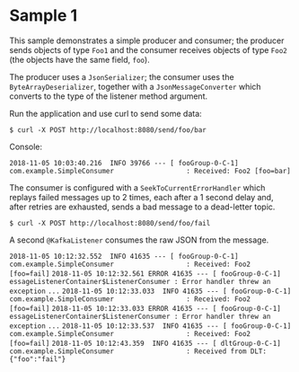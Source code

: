 # Sample 1

This sample demonstrates a simple producer and consumer; the producer sends objects of type `Foo1` and the consumer receives objects of type `Foo2` (the objects have the same field, `foo`).

The producer uses a `JsonSerializer`; the consumer uses the `ByteArrayDeserializer`, together with a `JsonMessageConverter` which converts to the type of the listener method argument.

Run the application and use curl to send some data:

`$ curl -X POST http://localhost:8080/send/foo/bar`

Console:

`2018-11-05 10:03:40.216  INFO 39766 --- [ fooGroup-0-C-1] com.example.SimpleConsumer                  : Received: Foo2 [foo=bar]`

The consumer is configured with a `SeekToCurrentErrorHandler` which replays failed messages up to 2 times, each after a 1 second delay and, after retries are exhausted, sends a bad message to a dead-letter topic.

`$ curl -X POST http://localhost:8080/send/foo/fail`

A second `@KafkaListener` consumes the raw JSON from the message.

`2018-11-05 10:12:32.552  INFO 41635 --- [ fooGroup-0-C-1] com.example.SimpleConsumer                  : Received: Foo2 [foo=fail]`
`2018-11-05 10:12:32.561 ERROR 41635 --- [ fooGroup-0-C-1] essageListenerContainer$ListenerConsumer : Error handler threw an exception`
`...`
`2018-11-05 10:12:33.033  INFO 41635 --- [ fooGroup-0-C-1] com.example.SimpleConsumer                  : Received: Foo2 [foo=fail]`
`2018-11-05 10:12:33.033 ERROR 41635 --- [ fooGroup-0-C-1] essageListenerContainer$ListenerConsumer : Error handler threw an exception`
`...`
`2018-11-05 10:12:33.537  INFO 41635 --- [ fooGroup-0-C-1] com.example.SimpleConsumer                  : Received: Foo2 [foo=fail]`
`2018-11-05 10:12:43.359  INFO 41635 --- [ dltGroup-0-C-1] com.example.SimpleConsumer                  : Received from DLT: {"foo":"fail"}`
